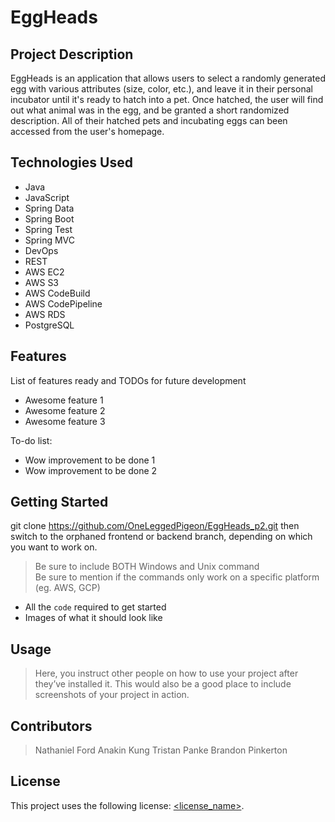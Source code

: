 # EggHeads

## Project Description

EggHeads is an application that allows users to select a randomly generated egg with various attributes (size, color, etc.), and leave it in their personal incubator until it's ready to hatch into a pet. Once hatched, the user will find out what animal was in the egg, and be granted a short randomized description. All of their hatched pets and incubating eggs can been accessed from the user's homepage.

## Technologies Used

* Java
* JavaScript
* Spring Data
* Spring Boot
* Spring Test
* Spring MVC
* DevOps
* REST
* AWS EC2
* AWS S3
* AWS CodeBuild
* AWS CodePipeline
* AWS RDS
* PostgreSQL

## Features

List of features ready and TODOs for future development
* Awesome feature 1
* Awesome feature 2
* Awesome feature 3

To-do list:
* Wow improvement to be done 1
* Wow improvement to be done 2

## Getting Started
   
git clone https://github.com/OneLeggedPigeon/EggHeads_p2.git
then switch to the orphaned frontend or backend branch, depending on which you want to work on.

> Be sure to include BOTH Windows and Unix command  
> Be sure to mention if the commands only work on a specific platform (eg. AWS, GCP)

- All the `code` required to get started
- Images of what it should look like

## Usage

> Here, you instruct other people on how to use your project after they’ve installed it. This would also be a good place to include screenshots of your project in action.

## Contributors

> Nathaniel Ford
> Anakin Kung
> Tristan Panke
> Brandon Pinkerton

## License

This project uses the following license: [<license_name>](<link>).
